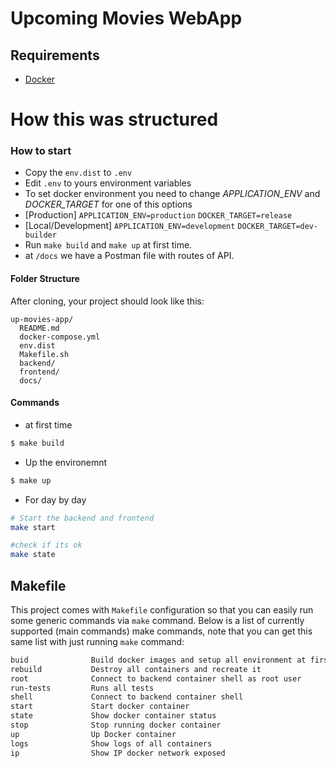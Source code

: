 # Upcoming Movies WebApp

## Requirements

* [Docker](https://www.docker.com)

# How this was structured

### How to start

- Copy the `env.dist` to  `.env`
- Edit `.env` to yours environment variables
- To set docker environment you need to change *APPLICATION_ENV* and *DOCKER_TARGET* for one of this options
- [Production] `APPLICATION_ENV=production` `DOCKER_TARGET=release`
- [Local/Development] `APPLICATION_ENV=development` `DOCKER_TARGET=dev-builder`
- Run `make build` and `make up` at first time.
- at `/docs` we have a Postman file with routes of API.

#### Folder Structure

After cloning, your project should look like this:

```
up-movies-app/
  README.md
  docker-compose.yml
  env.dist
  Makefile.sh
  backend/
  frontend/
  docs/
```

#### Commands

* at first time

```bash
$ make build
```
* Up the environemnt

```bash
$ make up
```

* For day by day
```bash
# Start the backend and frontend
make start

#check if its ok
make state
```

## Makefile

This project comes with `Makefile` configuration so that you can easily run
some generic commands via `make` command. Below is a list of currently
supported (main commands) make commands, note that you can get this same list
with just running `make` command:

```bash
buid              Build docker images and setup all environment at first time
rebuild           Destroy all containers and recreate it
root              Connect to backend container shell as root user
run-tests         Runs all tests
shell             Connect to backend container shell
start             Start docker container
state             Show docker container status
stop              Stop running docker container
up                Up Docker container
logs              Show logs of all containers
ip                Show IP docker network exposed
```
